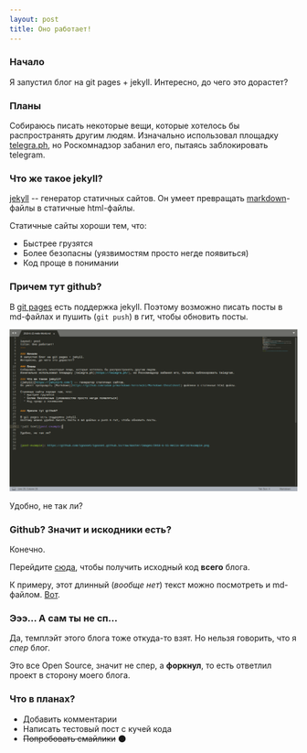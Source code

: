 ```yaml
---
layout: post
title: Оно работает!
---
```


### Начало
Я запустил блог на git pages + jekyll.
Интересно, до чего это дорастет?


### Планы
Собираюсь писать некоторые вещи, которые хотелось бы распространять другим людям.
Изначально использовал площадку [telegra.ph](https://telegra.ph/), но Роскомнадзор забанил его, пытаясь заблокировать telegram.


### Что же такое jekyll?
[jekyll](https://jekyllrb.com/) -- генератор статичных сайтов.
Он умеет превращать [markdown](https://github.com/adam-p/markdown-here/wiki/Markdown-Cheatsheet)-файлы в статичные html-файлы.

Статичные сайты хороши тем, что:
  * Быстрее грузятся
  * Более безопасны (уязвимостям просто негде появиться)
  * Код проще в понимании


### Причем тут github?
В [git pages](https://pages.github.com/) есть поддержка jekyll.
Поэтому возможно писать посты в md-файлах и пушить (`git push`) в гит, чтобы обновить посты.

![alt text][post-example-image]

Удобно, не так ли?


### Github? Значит и искодники есть?
Конечно.

Перейдите [сюда](https://pages.github.com/), чтобы получить исходный код **всего** блога.

К примеру, этот длинный (*вообще нет*) текст можно посмотреть и md-файлом.
[Вот](https://raw.githubusercontent.com/igoose1/igoose1.github.io/master/_posts/2018-6-15-Hello-World.md). 


### Эээ... А сам ты не сп...	
Да, темплэйт этого блога тоже откуда-то взят.
Но нельзя говорить, что я *спер* блог.

Это все Open Source, значит не спер, а **форкнул**, то есть ответлил проект в сторону моего блога.


### Что в планах?
  * Добавить комментарии
  * Написать тестовый пост с кучей кода
  * ~~Попробовать смайлики~~ :new_moon:
  

[post-example-image]: https://github.com/igoose1/igoose1.github.io/raw/master/images/2018-6-15-Hello-World/example.png
